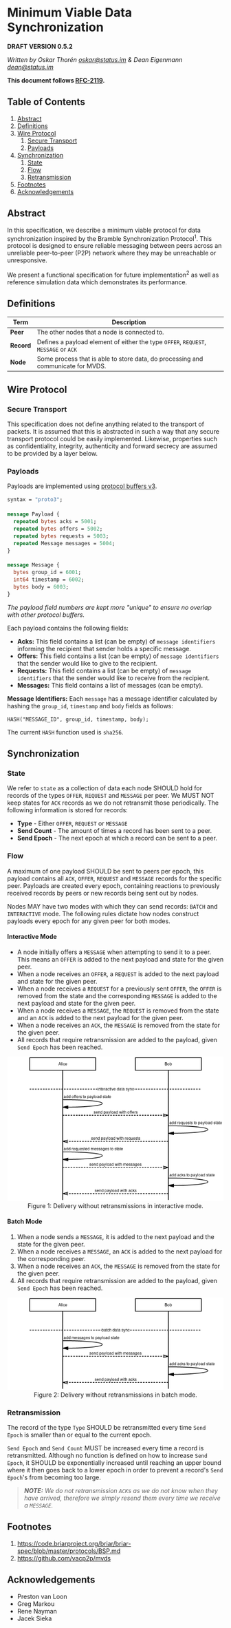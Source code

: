 # Minimum Viable Data Synchronization

**DRAFT VERSION 0.5.2**

*Written by Oskar Thorén oskar@status.im & Dean Eigenmann dean@status.im*

**This document follows [RFC-2119](https://tools.ietf.org/html/rfc2119).**

## Table of Contents

1. [Abstract](#abstract)
2. [Definitions](#definitions)
3. [Wire Protocol](#wire-protocol)
    1. [Secure Transport](#secure-transport) 
    2. [Payloads](#payloads)
4. [Synchronization](#synchronization)
    1. [State](#state)
    2. [Flow](#flow)
    3. [Retransmission](#retransmission)
5. [Footnotes](#footnotes)
6. [Acknowledgements](#acknowledgements)

## Abstract

In this specification, we describe a minimum viable protocol for data synchronization inspired by the Bramble Synchronization Protocol<sup>1</sup>. This protocol is designed to ensure reliable messaging between peers across an unreliable peer-to-peer (P2P) network where they may be unreachable or unresponsive.

We present a functional specification for future implementation<sup>2</sup> as well as reference simulation data which demonstrates its performance.

## Definitions

| Term       | Description                                                                         |
|------------|-------------------------------------------------------------------------------------|
| **Peer**   | The other nodes that a node is connected to.                                        |
| **Record** | Defines a payload element of either the type `OFFER`, `REQUEST`, `MESSAGE` or `ACK` |
| **Node**   | Some process that is able to store data, do processing and communicate for MVDS.    |

## Wire Protocol

### Secure Transport

This specification does not define anything related to the transport of packets. It is assumed that this is abstracted in such a way that any secure transport protocol could be easily implemented. Likewise, properties such as confidentiality, integrity, authenticity and forward secrecy are assumed to be provided by a layer below.

### Payloads

Payloads are implemented using [protocol buffers v3](https://developers.google.com/protocol-buffers/).

```protobuf
syntax = "proto3";

message Payload {
  repeated bytes acks = 5001;
  repeated bytes offers = 5002;
  repeated bytes requests = 5003;
  repeated Message messages = 5004;
}

message Message {
  bytes group_id = 6001;
  int64 timestamp = 6002;
  bytes body = 6003;
}
```

*The payload field numbers are kept more "unique" to ensure no overlap with other protocol buffers.*

Each payload contains the following fields:

- **Acks:** This field contains a list (can be empty) of `message identifiers` informing the recipient that sender holds a specific message.
- **Offers:** This field contains a list (can be empty) of `message identifiers` that the sender would like to give to the recipient.
- **Requests:** This field contains a list (can be empty) of `message identifiers` that the sender would like to receive from the recipient.
- **Messages:** This field contains a list of messages (can be empty).

**Message Identifiers:** Each `message` has a message identifier calculated by hashing the `group_id`, `timestamp` and `body` fields as follows:

```
HASH("MESSAGE_ID", group_id, timestamp, body);
```

The current `HASH` function used is `sha256`.

## Synchronization

### State

We refer to `state` as a collection of data each node SHOULD hold for records of the types `OFFER`, `REQUEST` and `MESSAGE` per peer. We MUST NOT keep states for `ACK` records as we do not retransmit those periodically. The following information is stored for records:

 - **Type** - Either `OFFER`, `REQUEST` or `MESSAGE`
 - **Send Count** - The amount of times a record has been sent to a peer.
 - **Send Epoch** - The next epoch at which a record can be sent to a peer.

### Flow

A maximum of one payload SHOULD be sent to peers per epoch, this payload contains all `ACK`, `OFFER`, `REQUEST` and `MESSAGE` records for the specific peer. Payloads are created every epoch, containing reactions to previously received records by peers or new records being sent out by nodes. 

Nodes MAY have two modes with which they can send records: `BATCH` and `INTERACTIVE` mode. The following rules dictate how nodes construct payloads every epoch for any given peer for both modes.

#### Interactive Mode

 - A node initially offers a `MESSAGE` when attempting to send it to a peer. This means an `OFFER` is added to the next payload and state for the given peer.
 - When a node receives an `OFFER`, a `REQUEST` is added to the next payload and state for the given peer. 
 - When a node receives a `REQUEST` for a previously sent `OFFER`, the `OFFER` is removed from the state and the corresponding `MESSAGE` is added to the next payload and state for the given peer.
 - When a node receives a `MESSAGE`, the `REQUEST` is removed from the state and an `ACK` is added to the next payload for the given peer.
 - When a node receives an `ACK`, the `MESSAGE` is removed from the state for the given peer.
 - All records that require retransmission are added to the payload, given `Send Epoch` has been reached.

<p align="center">
    <img src="./assets/mvds/interactive.png" />
    <br />
    Figure 1: Delivery without retransmissions in interactive mode.
</p>

#### Batch Mode

 1. When a node sends a `MESSAGE`, it is added to the next payload and the state for the given peer.
 2. When a node receives a `MESSAGE`, an `ACK` is added to the next payload for the corresponding peer.
 3. When a node receives an `ACK`, the `MESSAGE` is removed from the state for the given peer.
 4. All records that require retransmission are added to the payload, given `Send Epoch` has been reached.

<!-- diagram -->

<p align="center">
    <img src="./assets/mvds/batch.png" />
    <br />
    Figure 2: Delivery without retransmissions in batch mode.
</p>


<!-- Interactions with state, flow chart with retransmissions? -->

### Retransmission

The record of the type `Type` SHOULD be retransmitted every time `Send Epoch` is smaller than or equal to the current epoch.

`Send Epoch` and `Send Count` MUST be increased every time a record is retransmitted. Although no function is defined on how to increase `Send Epoch`, it SHOULD be exponentially increased until reaching an upper bound where it then goes back to a lower epoch in order to prevent a record's `Send Epoch`'s from becoming too large.

> ***NOTE:** We do not retransmission `ACK`s as we do not know when they have arrived, therefore we simply resend them every time we receive a `MESSAGE`.*

## Footnotes

1. https://code.briarproject.org/briar/briar-spec/blob/master/protocols/BSP.md
2. https://github.com/vacp2p/mvds

## Acknowledgements
 - Preston van Loon
 - Greg Markou
 - Rene Nayman
 - Jacek Sieka
